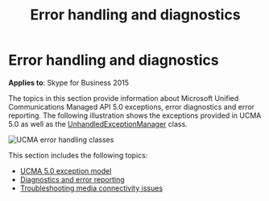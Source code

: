 ﻿---
title: Error handling and diagnostics
TOCTitle: Error handling and diagnostics
ms:assetid: 8326a462-1d0d-4f71-af5e-d8d24b579a8a
ms:mtpsurl: https://msdn.microsoft.com/library/Dn466062(v=office.16)
ms:contentKeyID: 65239997
ms.date: 07/27/2015
mtps_version: v=office.16
---

# Error handling and diagnostics


**Applies to**: Skype for Business 2015

The topics in this section provide information about Microsoft Unified Communications Managed API 5.0 exceptions, error diagnostics and error reporting. The following illustration shows the exceptions provided in UCMA 5.0 as well as the [UnhandledExceptionManager](https://msdn.microsoft.com/library/hh348981\(v=office.16\)) class.

![UCMA error handling classes](images/Dn466062.UCMA-ErrorHandling(Office.16).png "UCMA error handling classes")

This section includes the following topics:

- [UCMA 5.0 exception model](ucma-5-0-exception-model.md)
- [Diagnostics and error reporting](diagnostics-and-error-reporting.md)
- [Troubleshooting media connectivity issues](troubleshooting-media-connectivity-issues.md)

